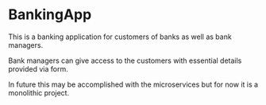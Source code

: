 # BankingApp

This is a banking application for customers of banks as well as bank managers.

Bank managers can give access to the customers with essential details provided via form.

In future this may be accomplished with the microservices but for now it is a monolithic project.